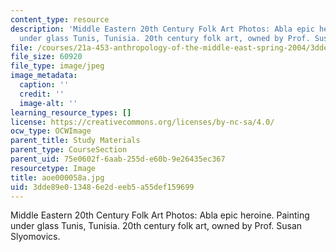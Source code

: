 ```yaml
---
content_type: resource
description: 'Middle Eastern 20th Century Folk Art Photos: Abla epic heroine. Painting
  under glass Tunis, Tunisia. 20th century folk art, owned by Prof. Susan Slyomovics.'
file: /courses/21a-453-anthropology-of-the-middle-east-spring-2004/3dde89e013486e2deeb5a55def159699_aoe000058a.jpg
file_size: 60920
file_type: image/jpeg
image_metadata:
  caption: ''
  credit: ''
  image-alt: ''
learning_resource_types: []
license: https://creativecommons.org/licenses/by-nc-sa/4.0/
ocw_type: OCWImage
parent_title: Study Materials
parent_type: CourseSection
parent_uid: 75e0602f-6aab-255d-e60b-9e26435ec367
resourcetype: Image
title: aoe000058a.jpg
uid: 3dde89e0-1348-6e2d-eeb5-a55def159699
---
```

Middle Eastern 20th Century Folk Art Photos: Abla epic heroine. Painting under glass Tunis, Tunisia. 20th century folk art, owned by Prof. Susan Slyomovics.